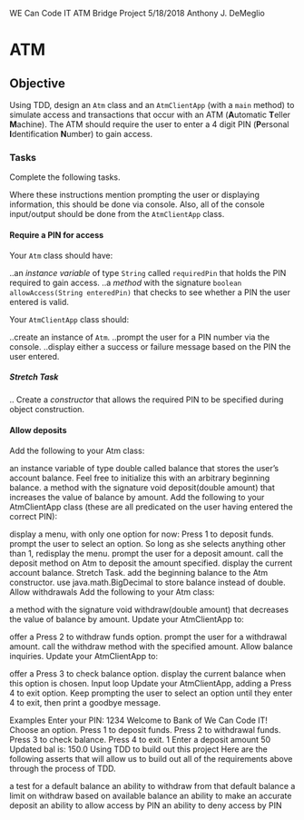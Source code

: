 WE Can Code IT
ATM Bridge Project
5/18/2018 Anthony J. DeMeglio

# ATM
## Objective
Using TDD, design an `Atm` class and an `AtmClientApp` (with a `main` method) to simulate access and transactions that occur with an ATM (**A**utomatic **T**eller **M**achine). The ATM should require the user to enter a 4 digit PIN (**P**ersonal **I**dentification **N**umber) to gain access.

### Tasks

Complete the following tasks.

Where these instructions mention prompting the user or displaying information, this should be done via console. Also, all of the console input/output should be done from the `AtmClientApp` class.

#### Require a PIN for access
Your `Atm` class should have:

..an *instance variable* of type `String` called `requiredPin` that holds the PIN required to gain access.
..a *method* with the signature `boolean allowAccess(String enteredPin)` that checks to see whether a PIN the user entered is valid.

Your `AtmClientApp` class should:

..create an instance of `Atm`.
..prompt the user for a PIN number via the console.
..display either a success or failure message based on the PIN the user entered.

##### Stretch Task

.. Create a *constructor* that allows the required PIN to be specified during object construction.

#### Allow deposits
Add the following to your Atm class:

an instance variable of type double called balance that stores the user’s account balance. Feel free to initialize this with an arbitrary beginning balance.
a method with the signature void deposit(double amount) that increases the value of balance by amount.
Add the following to your AtmClientApp class (these are all predicated on the user having entered the correct PIN):

display a menu, with only one option for now: Press 1 to deposit funds.
prompt the user to select an option. So long as she selects anything other than 1, redisplay the menu.
prompt the user for a deposit amount.
call the deposit method on Atm to deposit the amount specified.
display the current account balance.
Stretch Task.
add the beginning balance to the Atm constructor.
use java.math.BigDecimal to store balance instead of double.
Allow withdrawals
Add the following to your Atm class:

a method with the signature void withdraw(double amount) that decreases the value of balance by amount.
Update your AtmClientApp to:

offer a Press 2 to withdraw funds option.
prompt the user for a withdrawal amount.
call the withdraw method with the specified amount.
Allow balance inquiries.
Update your AtmClientApp to:

offer a Press 3 to check balance option.
display the current balance when this option is chosen.
Input loop
Update your AtmClientApp, adding a Press 4 to exit option. Keep prompting the user to select an option until they enter 4 to exit, then print a goodbye message.

Examples
Enter your PIN: 
1234
Welcome to Bank of We Can Code IT!
Choose an option.
Press 1 to deposit funds.
Press 2 to withdrawal funds.
Press 3 to check balance.
Press 4 to exit.
1
Enter a deposit amount
50
Updated bal is: 150.0
Using TDD to build out this project
Here are the following asserts that will allow us to build out all of the requirements above through the process of TDD.

a test for a default balance
an ability to withdraw from that default balance
a limit on withdraw based on available balance
an ability to make an accurate deposit
an ability to allow access by PIN
an ability to deny access by PIN